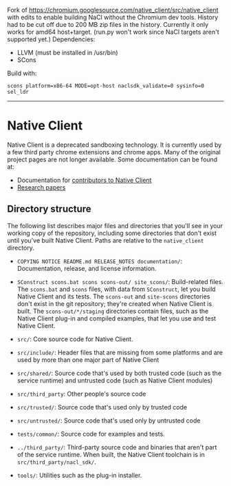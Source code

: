 Fork of https://chromium.googlesource.com/native_client/src/native_client
with edits to enable building NaCl without the Chromium
dev tools. History had to be cut off due to 200 MB zip files in the history.
Currently it only works for amd64 host+target. (run.py won't work
since NaCl targets aren't supported yet.)
Dependencies:
- LLVM (must be installed in /usr/bin)
- SCons

Build with:
```
scons platform=x86-64 MODE=opt-host naclsdk_validate=0 sysinfo=0 sel_ldr
```
---

#  Native Client

Native Client is a deprecated sandboxing technology. It is currently used by a
few third party chrome extensions and chrome apps. Many of the original project
pages are not longer available. Some documentation can be found at:
 * Documentation for [contributors to Native
   Client](http://www.chromium.org/nativeclient)
 * [Research
   papers](http://www.chromium.org/nativeclient/reference/research-papers)

##  Directory structure

The following list describes major files and directories that you'll see in
your working copy of the repository, including some directories that don't
exist until you've built Native Client. Paths are relative to the
`native_client` directory.

 * `COPYING NOTICE README.md RELEASE_NOTES documentation/`: Documentation,
   release, and license information.

 * `SConstruct scons.bat scons scons-out/ site_scons/`: Build-related files.
   The `scons.bat` and `scons` files, with data from `SConstruct`, let you
   build Native Client and its tests. The `scons-out` and `site-scons`
   directories don't exist in the git repository; they're created when Native
   Client is built. The `scons-out/*/staging` directories contain files, such
   as the Native Client plug-in and compiled examples, that let you use and
   test Native Client.

 * `src/`: Core source code for Native Client.

 * `src/include/`: Header files that are missing from some platforms and are
   used by more than one major part of Native Client

 * `src/shared/`: Source code that's used by both trusted code (such as the
   service runtime) and untrusted code (such as Native Client modules)

 * `src/third_party`: Other people's source code

 * `src/trusted/`: Source code that's used only by trusted code

 * `src/untrusted/`: Source code that's used only by untrusted code

 * `tests/common/`: Source code for examples and tests.

 * `../third_party/`: Third-party source code and binaries that aren't part of
   the service runtime.  When built, the Native Client toolchain is in
   `src/third_party/nacl_sdk/`.

 * `tools/`: Utilities such as the plug-in installer.
